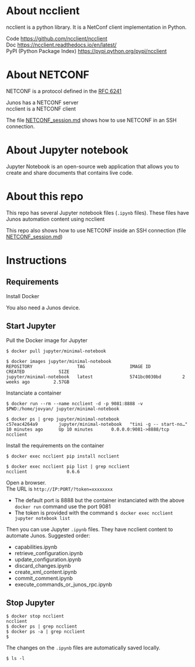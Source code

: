 # About ncclient  

ncclient is a python library. It is a NetConf client implementation in Python.    

Code https://github.com/ncclient/ncclient  
Doc https://ncclient.readthedocs.io/en/latest/  
PyPI (Python Package Index) https://pypi.python.org/pypi/ncclient  

# About NETCONF

NETCONF is a protocol defined in the [RFC 6241](https://tools.ietf.org/html/rfc6241)   

Junos has a NETCONF server  
ncclient is a NETCONF client  

The file [NETCONF_session.md](NETCONF_session.md) shows how to use NETCONF in an SSH connection.  

# About Jupyter notebook

Jupyter Notebook is an open-source web application that allows you to create and share documents that contains live code.

# About this repo 

This repo has several Jupyter notebook files (`.ipynb` files). These files have Junos automation content using ncclient  

This repo also shows how to use NETCONF inside an SSH connection (file [NETCONF_session.md](NETCONF_session.md))

# Instructions 

## Requirements 

Install Docker 

You also need a Junos device.    

## Start Jupyter

Pull the Docker image for Jupyter
```
$ docker pull jupyter/minimal-notebook
```
```
$ docker images jupyter/minimal-notebook
REPOSITORY                 TAG                 IMAGE ID            CREATED             SIZE
jupyter/minimal-notebook   latest              5741bc0030bd        2 weeks ago         2.57GB
```
Instanciate a container 
```
$ docker run --rm --name ncclient -d -p 9081:8888 -v $PWD:/home/jovyan/ jupyter/minimal-notebook
```
```
$ docker ps | grep jupyter/minimal-notebook
c57eac4264a9        jupyter/minimal-notebook   "tini -g -- start-no…"   10 minutes ago      Up 10 minutes       0.0.0.0:9081->8888/tcp                            ncclient
```
Install the requirements on the container 
```
$ docker exec ncclient pip install ncclient
```
```
$ docker exec ncclient pip list | grep ncclient
ncclient               0.6.6
```
Open a browser.  
The URL is `http://IP:PORT/?token=xxxxxxxx`   
- The default port is 8888 but the container instanciated with the above `docker run` command use the port 9081  
- The token is provided with the command `$ docker exec ncclient jupyter notebook list`

Then you can use Jupyter `.ipynb` files. They have ncclient content to automate Junos.  Suggested order: 
- capabilities.ipynb     
- retrieve_configuration.ipynb
- update_configuration.ipynb
- discard_changes.ipynb  
- create_xml_content.ipynb        
- commit_comment.ipynb
- execute_commands_or_junos_rpc.ipynb  

## Stop Jupyter 

```
$ docker stop ncclient
ncclient
$ docker ps | grep ncclient
$ docker ps -a | grep ncclient
$ 
```
The changes on the `.ipynb` files are automatically saved locally.  
```
$ ls -l
```
